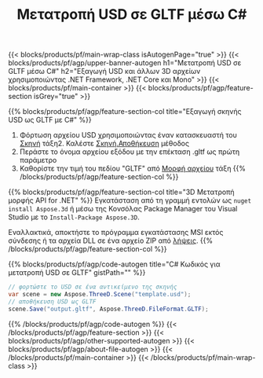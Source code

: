 ﻿---
title: Μετατροπή USD σε GLTF μέσω C# 
description: Μετατροπή USD και άλλων 3D αρχείων χρησιμοποιώντας .NET API
url: /el/net/conversion/usd-to-gltf/
family: 3d
platformtag: net
feature: conversion
informat: USD
outformat: GLTF
otherformats: DRC GLTF FBX 3DS DAE RVM PDF JT 
---
{{< blocks/products/pf/main-wrap-class isAutogenPage="true" >}}
{{< blocks/products/pf/agp/upper-banner-autogen h1="Μετατροπή USD σε GLTF μέσω C#" h2="Εξαγωγή USD και άλλων 3D αρχείων χρησιμοποιώντας .NET Framework, .NET Core και Mono" >}}
{{< blocks/products/pf/main-container >}}
{{< blocks/products/pf/agp/feature-section isGrey="true" >}}

{{% blocks/products/pf/agp/feature-section-col title="Εξαγωγή σκηνής USD ως GLTF με C#" %}}
1. Φόρτωση αρχείου USD χρησιμοποιώντας έναν κατασκευαστή του [Σκηνή](https://apireference.aspose.com/3d/net/aspose.threed/scene) τάξη2. Καλέστε [Σκηνή.Αποθήκευση](https://apireference.aspose.com/3d/net/aspose.threed/scene/methods/save/index) μέθοδος
3. Περάστε το όνομα αρχείου εξόδου με την επέκταση .gltf ως πρώτη παράμετρο
4. Καθορίστε την τιμή του πεδίου "GLTF" από [Μορφή αρχείου](https://apireference.aspose.com/3d/net/aspose.threed/fileformat/fields/index) τάξη
{{% /blocks/products/pf/agp/feature-section-col %}}

{{% blocks/products/pf/agp/feature-section-col title="3D Μετατροπή μορφής API for .NET" %}}
Εγκατάσταση από τη γραμμή εντολών ως ```nuget install Aspose.3d``` ή μέσω της Κονσόλας Package Manager του Visual Studio με το ```Install-Package Aspose.3D```.

Εναλλακτικά, αποκτήστε το πρόγραμμα εγκατάστασης MSI εκτός σύνδεσης ή τα αρχεία DLL σε ένα αρχείο ZIP από [λήψεις](https://releases.aspose.com/3d/net).
{{% /blocks/products/pf/agp/feature-section-col %}}

{{% blocks/products/pf/agp/code-autogen title="C# Κωδικός για μετατροπή USD σε GLTF" gistPath="" %}}
```cs
// φορτώστε το USD σε ένα αντικείμενο της σκηνής 
var scene = new Aspose.ThreeD.Scene("template.usd");
// αποθήκευση USD ως GLTF 
scene.Save("output.gltf", Aspose.ThreeD.FileFormat.GLTF);

```
{{% /blocks/products/pf/agp/code-autogen %}}
{{< /blocks/products/pf/agp/feature-section >}}
{{< blocks/products/pf/agp/other-supported-autogen >}}
{{< blocks/products/pf/agp/about-file-autogen >}}
{{< /blocks/products/pf/main-container >}}
{{< /blocks/products/pf/main-wrap-class >}}
